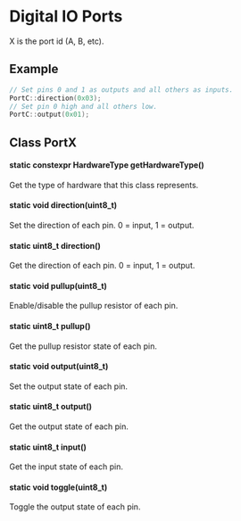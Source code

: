 # Digital IO Ports

X is the port id (A, B, etc).

## Example

```c++
// Set pins 0 and 1 as outputs and all others as inputs.
PortC::direction(0x03);
// Set pin 0 high and all others low.
PortC::output(0x01);
```

## Class PortX

#### static constexpr HardwareType getHardwareType()
Get the type of hardware that this class represents.

#### static void direction(uint8_t)
Set the direction of each pin. 0 = input, 1 = output.

#### static uint8_t direction()
Get the direction of each pin. 0 = input, 1 = output.

#### static void pullup(uint8_t)
Enable/disable the pullup resistor of each pin.

#### static uint8_t pullup()
Get the pullup resistor state of each pin.

#### static void output(uint8_t)
Set the output state of each pin.

#### static uint8_t output()
Get the output state of each pin.

#### static uint8_t input()
Get the input state of each pin.

#### static void toggle(uint8_t)
Toggle the output state of each pin.
